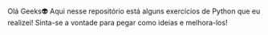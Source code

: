 Olá Geeks👽
Aqui nesse repositório está alguns exercícios de Python que eu realizei!
Sinta-se a vontade para pegar como ideias e melhora-los!
